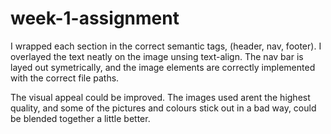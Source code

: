 # week-1-assignment
I wrapped each section in the correct semantic tags, (header, nav, footer). I overlayed the text neatly on the image unsing text-align. The nav bar is layed out symetrically, and the image elements are correctly implemented with the correct file paths.

The visual appeal could be improved. The images used arent the highest quality, and some of the pictures and colours stick out in a bad way, could be blended together a little better.